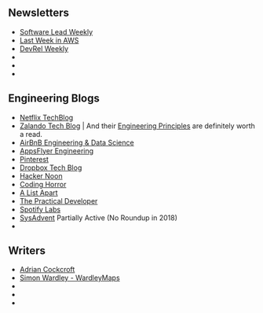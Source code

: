 ## Newsletters
- [Software Lead Weekly](http://softwareleadweekly.com/)
- [Last Week in AWS](https://lastweekinaws.com/index.html)
- [DevRel Weekly](http://devrelweekly.com/)
- []()
- []()
- []()

## Engineering Blogs
- [Netflix TechBlog](https://medium.com/netflix-techblog)
- [Zalando Tech Blog](https://jobs.zalando.com/tech/blog/?gh_src=4n3gxh1) | And their [Engineering Principles](https://github.com/zalando/engineering-principles) are definitely worth a read.
- [AirBnB Engineering & Data Science](https://medium.com/airbnb-engineering)
- [AppsFlyer Engineering](https://medium.com/appsflyer)
- [Pinterest](https://medium.com/pinterest-engineering)
- [Dropbox Tech Blog](https://blogs.dropbox.com/tech/)
- [Hacker Noon](https://hackernoon.com/)
- [Coding Horror](https://blog.codinghorror.com/)
- [A List Apart](https://alistapart.com/) 
- [The Practical Developer](https://thepracticaldeveloper.com/blog/)
- [Spotify Labs](https://labs.spotify.com/) 
- [SysAdvent](http://sysadvent.blogspot.com/) Partially Active (No Roundup in 2018)
- []() 

## Writers
- [Adrian Cockcroft](https://medium.com/@adrianco)
- [Simon Wardley - WardleyMaps](https://medium.com/wardleymaps/on-being-lost-2ef5f05eb1ec)
- []()
- []()
- []()

